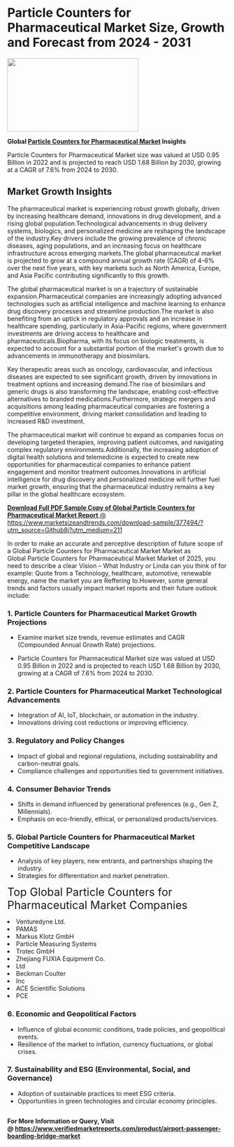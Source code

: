 <H1>Particle Counters for Pharmaceutical Market Size, Growth and Forecast from 2024 - 2031</H1><img class="aligncenter size-medium wp-image-584254" src="https://thirdeyenews.in/wp-content/uploads/2024/09/Global-Market-Research-300x168.jpeg" alt="" width="300" height="168" /><p><strong>Global&nbsp;<a href="https://www.marketsizeandtrends.com/download-sample/377494/?utm_source=Github8j?utm_medium=211">Particle Counters for Pharmaceutical Market</a> Insights</strong></p><p>Particle Counters for Pharmaceutical Market size was valued at USD 0.95 Billion in 2022 and is projected to reach USD 1.68 Billion by 2030, growing at a CAGR of 7.6% from 2024 to 2030.</p><p><h2>Market Growth Insights</h2> <p>The pharmaceutical market is experiencing robust growth globally, driven by increasing healthcare demand, innovations in drug development, and a rising global population.Technological advancements in drug delivery systems, biologics, and personalized medicine are reshaping the landscape of the industry.Key drivers include the growing prevalence of chronic diseases, aging populations, and an increasing focus on healthcare infrastructure across emerging markets.The global pharmaceutical market is projected to grow at a compound annual growth rate (CAGR) of 4-6% over the next five years, with key markets such as North America, Europe, and Asia Pacific contributing significantly to this growth.</p> <p><a href="download-link"></a></p> <p>The global pharmaceutical market is on a trajectory of sustainable expansion.Pharmaceutical companies are increasingly adopting advanced technologies such as artificial intelligence and machine learning to enhance drug discovery processes and streamline production.The market is also benefiting from an uptick in regulatory approvals and an increase in healthcare spending, particularly in Asia-Pacific regions, where government investments are driving access to healthcare and pharmaceuticals.Biopharma, with its focus on biologic treatments, is expected to account for a substantial portion of the market's growth due to advancements in immunotherapy and biosimilars.</p> <p>Key therapeutic areas such as oncology, cardiovascular, and infectious diseases are expected to see significant growth, driven by innovations in treatment options and increasing demand.The rise of biosimilars and generic drugs is also transforming the landscape, enabling cost-effective alternatives to branded medications.Furthermore, strategic mergers and acquisitions among leading pharmaceutical companies are fostering a competitive environment, driving market consolidation and leading to increased R&D investment.</p> <p><a href="download-link"></a></p> <p>The pharmaceutical market will continue to expand as companies focus on developing targeted therapies, improving patient outcomes, and navigating complex regulatory environments.Additionally, the increasing adoption of digital health solutions and telemedicine is expected to create new opportunities for pharmaceutical companies to enhance patient engagement and monitor treatment outcomes.Innovations in artificial intelligence for drug discovery and personalized medicine will further fuel market growth, ensuring that the pharmaceutical industry remains a key pillar in the global healthcare ecosystem.</p> <p><a href="download-link"></p><p><span class=""><strong>Download Full PDF Sample Copy of Global Particle Counters for Pharmaceutical Market Report</strong> @ <a href="https://www.marketsizeandtrends.com/download-sample/377494/?utm_source=Github8j?utm_medium=211" target="_blank">https://www.marketsizeandtrends.com/download-sample/377494/?utm_source=Github8j?utm_medium=211</a></span></p><p>In order to make an accurate and perceptive description of future scope of a Global&nbsp;Particle Counters for Pharmaceutical Market Market as Global&nbsp;Particle Counters for Pharmaceutical Market Market of 2025, you need to describe a clear Vision &ndash; What Industry or Linda can you think of for example: Quote from a Technology, healthcare, automotive, renewable energy, name the market you are Reffering to.However, some general trends and factors usually impact market reports and their future outlook include:</p><h3>1.&nbsp;<strong>Particle Counters for Pharmaceutical Market Growth Projections</strong></h3><ul><li>Examine market size trends, revenue estimates and CAGR (Compounded Annual Growth Rate) projections.</li><li><p>Particle Counters for Pharmaceutical Market size was valued at USD 0.95 Billion in 2022 and is projected to reach USD 1.68 Billion by 2030, growing at a CAGR of 7.6% from 2024 to 2030.</p></li></ul><h3>2.&nbsp;<strong>Particle Counters for Pharmaceutical Market Technological Advancements</strong></h3><ul><li>Integration of AI, IoT, blockchain, or automation in the industry.</li><li>Innovations driving cost reductions or improving efficiency.</li></ul><h3>3.&nbsp;<strong>Regulatory and Policy Changes</strong></h3><ul><li>Impact of global and regional regulations, including sustainability and carbon-neutral goals.</li><li>Compliance challenges and opportunities tied to government initiatives.</li></ul><h3>4.&nbsp;<strong>Consumer Behavior Trends</strong></h3><ul><li>Shifts in demand influenced by generational preferences (e.g., Gen Z, Millennials).</li><li>Emphasis on eco-friendly, ethical, or personalized products/services.</li></ul><h3>5.&nbsp;<strong>Global Particle Counters for Pharmaceutical Market Competitive Landscape</strong></h3><ul><li>Analysis of key players, new entrants, and partnerships shaping the industry.</li><li>Strategies for differentiation and market penetration.</li></ul><p data-pm-slice="1 1 []"><span style="color: inherit; font-family: inherit; font-size: 25px;">Top Global Particle Counters for Pharmaceutical Market Companies</span></p><div class="" data-test-id=""><p><li>Venturedyne Ltd.</li><li> PAMAS</li><li> Markus Klotz GmbH</li><li> Particle Measuring Systems</li><li> Trotec GmbH</li><li> Zhejiang FUXIA Equipment Co.</li><li>Ltd</li><li> Beckman Coulter</li><li> Inc</li><li> ACE Scientific Solutions</li><li> PCE</li></p></div><h3>6.&nbsp;<strong>Economic and Geopolitical Factors</strong></h3><ul><li>Influence of global economic conditions, trade policies, and geopolitical events.</li><li>Resilience of the market to inflation, currency fluctuations, or global crises.</li></ul><h3>7.&nbsp;<strong>Sustainability and ESG (Environmental, Social, and Governance)</strong></h3><ul><li>Adoption of sustainable practices to meet ESG criteria.</li><li>Opportunities in green technologies and circular economy principles.</li></ul><h2><strong style="font-size: 14px;">For More Information or Query, Visit @&nbsp;</strong><a style="background-color: #ffffff; font-size: 14px;" href="https://www.marketsizeandtrends.com/report/particle-counters-for-pharmaceutical-market/" target="_blank">https://www.verifiedmarketreports.com/product/airport-passenger-boarding-bridge-market</a></h2>